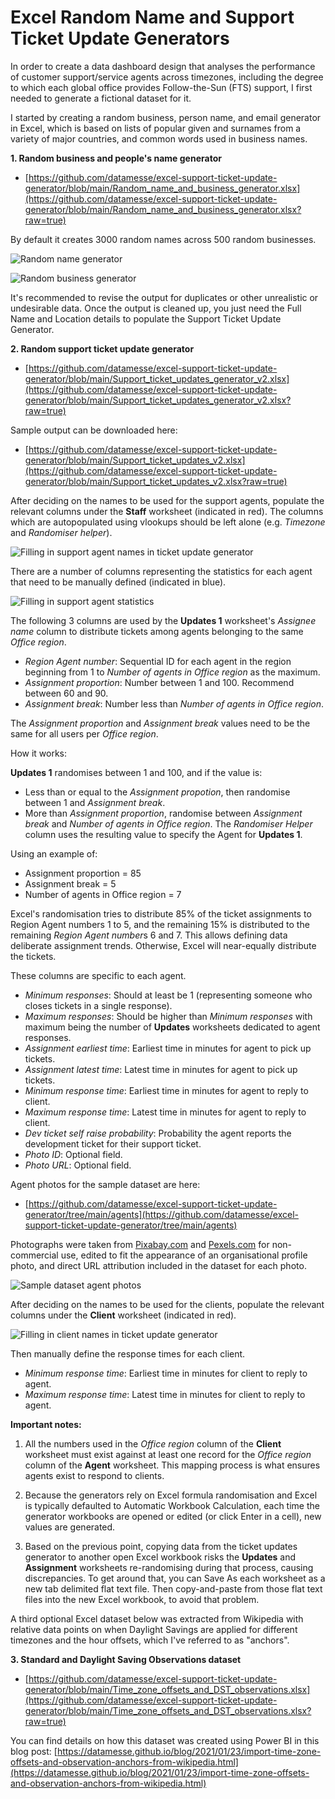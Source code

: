 # Excel Random Name and Support Ticket Update Generators

In order to create a data dashboard design that analyses the performance of customer support/service agents across timezones, including the degree to which each global office provides Follow-the-Sun (FTS) support, I first needed to generate a fictional dataset for it.

I started by creating a random business, person name, and email generator in Excel, which is based on lists of popular given and surnames from a variety of major countries, and common words used in business names.

**1. Random business and people's name generator**
* [https://github.com/datamesse/excel-support-ticket-update-generator/blob/main/Random_name_and_business_generator.xlsx](https://github.com/datamesse/excel-support-ticket-update-generator/blob/main/Random_name_and_business_generator.xlsx?raw=true)

By default it creates 3000 random names across 500 random businesses.

![Random name generator](https://github.com/datamesse/excel-support-ticket-update-generator/blob/main/screenshots/01.png?raw=true)

![Random business generator](https://github.com/datamesse/excel-support-ticket-update-generator/blob/main/screenshots/02.png?raw=true)

It's recommended to revise the output for duplicates or other unrealistic or undesirable data. Once the output is cleaned up, you just need the Full Name and Location details to populate the Support Ticket Update Generator.

**2. Random support ticket update generator**
* [https://github.com/datamesse/excel-support-ticket-update-generator/blob/main/Support_ticket_updates_generator_v2.xlsx](https://github.com/datamesse/excel-support-ticket-update-generator/blob/main/Support_ticket_updates_generator_v2.xlsx?raw=true)

Sample output can be downloaded here:
* [https://github.com/datamesse/excel-support-ticket-update-generator/blob/main/Support_ticket_updates_v2.xlsx](https://github.com/datamesse/excel-support-ticket-update-generator/blob/main/Support_ticket_updates_v2.xlsx?raw=true)

After deciding on the names to be used for the support agents, populate the relevant columns under the **Staff** worksheet (indicated in red). The columns which are autopopulated using vlookups should be left alone (e.g. *Timezone* and *Randomiser helper*). 

![Filling in support agent names in ticket update generator](https://github.com/datamesse/excel-support-ticket-update-generator/blob/main/screenshots/03.png?raw=true)

There are a number of columns representing the statistics for each agent that need to be manually defined  (indicated in blue).

![Filling in support agent statistics](https://github.com/datamesse/excel-support-ticket-update-generator/blob/main/screenshots/04.png?raw=true)

The following 3 columns are used by the **Updates 1** worksheet's *Assignee name* column to distribute tickets among agents belonging to the same *Office region*.

* *Region Agent number*: Sequential ID for each agent in the region beginning from 1 to *Number of agents in Office region* as the maximum.
* *Assignment proportion*: Number between 1 and 100. Recommend between 60 and 90.
* *Assignment break*: Number less than *Number of agents in Office region*.

The *Assignment proportion* and *Assignment break* values need to be the same for all users per *Office region*.

How it works: 

**Updates 1** randomises between 1 and 100, and if the value is:
 - Less than or equal to the *Assignment propotion*, then randomise between 1 and *Assignment break*.
 - More than *Assignment proportion*, randomise between *Assignment break* and *Number of agents in Office region*.
The *Randomiser Helper* column uses the resulting value to specify the Agent for **Updates 1**.

Using an example of:
 - Assignment proportion = 85
 - Assignment break = 5
 - Number of agents in Office region = 7

Excel's randomisation tries to distribute 85% of the ticket assignments to Region Agent numbers 1 to 5, and the remaining 15% is distributed to the remaining *Region Agent number*s 6 and 7. This allows defining data deliberate assignment trends. Otherwise, Excel will near-equally distribute the tickets.

These columns are specific to each agent.

* *Minimum responses*: Should at least be 1 (representing someone who closes tickets in a single response).
* *Maximum responses*: Should be higher than *Minimum responses* with maximum being the number of **Updates** worksheets dedicated to agent responses.
* *Assignment earliest time*: Earliest time in minutes for agent to pick up tickets.
* *Assignment latest time*: Latest time in minutes for agent to pick up tickets.
* *Minimum response time*: Earliest time in minutes for agent to reply to client.
* *Maximum response time*: Latest time in minutes for agent to reply to client.
* *Dev ticket self raise probability*: Probability the agent reports the development ticket for their support ticket.
* *Photo ID*: Optional field.
* *Photo URL*: Optional field.

Agent photos for the sample dataset are here:
* [https://github.com/datamesse/excel-support-ticket-update-generator/tree/main/agents](https://github.com/datamesse/excel-support-ticket-update-generator/tree/main/agents)

Photographs were taken from [Pixabay.com](https://pixabay.com/service/license/) and [Pexels.com](https://www.pexels.com/license/) for non-commercial use, edited to fit the appearance of an organisational profile photo, and direct URL attribution included in the dataset for each photo.

![Sample dataset agent photos](https://github.com/datamesse/excel-support-ticket-update-generator/blob/main/screenshots/05.png?raw=true)

After deciding on the names to be used for the clients, populate the relevant columns under the **Client** worksheet (indicated in red).

![Filling in client names in ticket update generator](https://github.com/datamesse/excel-support-ticket-update-generator/blob/main/screenshots/06.png?raw=true)

Then manually define the response times for each client.
* *Minimum response time*: Earliest time in minutes for client to reply to agent.
* *Maximum response time*: Latest time in minutes for client to reply to agent.

**Important notes:** 

1. All the numbers used in the *Office region* column of the **Client** worksheet must exist against at least one record for the *Office region* column of the **Agent** worksheet. This mapping process is what ensures agents exist to respond to clients.

2. Because the generators rely on Excel formula randomisation and Excel is typically defaulted to Automatic Workbook Calculation, each time the generator workbooks are opened or edited (or click Enter in a cell), new values are generated.

3. Based on the previous point, copying data from the ticket updates generator to another open Excel workbook risks the **Updates** and **Assignment** worksheets re-randomising during that process, causing discrepancies. To get around that, you can Save As each worksheet as a new tab delimited flat text file. Then copy-and-paste from those flat text files into the new Excel workbook, to avoid that problem.

A third optional Excel dataset below was extracted from Wikipedia with relative data points on when Daylight Savings are applied for different timezones and the hour offsets, which I've referred to as "anchors".

**3. Standard and Daylight Saving Observations dataset**
* [https://github.com/datamesse/excel-support-ticket-update-generator/blob/main/Time_zone_offsets_and_DST_observations.xlsx](https://github.com/datamesse/excel-support-ticket-update-generator/blob/main/Time_zone_offsets_and_DST_observations.xlsx?raw=true)

You can find details on how this dataset was created using Power BI in this blog post:
[https://datamesse.github.io/blog/2021/01/23/import-time-zone-offsets-and-observation-anchors-from-wikipedia.html](https://datamesse.github.io/blog/2021/01/23/import-time-zone-offsets-and-observation-anchors-from-wikipedia.html)